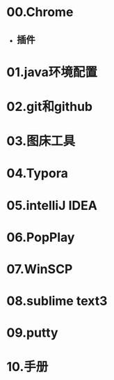 # 00.Chrome

- 插件
  - 

# 01.java环境配置

# 02.git和github

# 03.图床工具

# 04.Typora

# 05.intelliJ IDEA

# 06.PopPlay

# 07.WinSCP

# 08.sublime text3

# 09.putty

# 10.手册